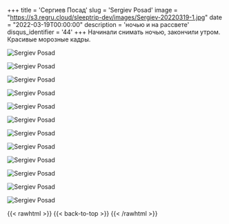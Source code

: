 +++
title = 'Сергиев Посад'
slug = 'Sergiev Posad'
image = "https://s3.regru.cloud/sleeptrip-dev/images/Sergiev-20220319-1.jpg"
date = "2022-03-19T00:00:00"
description = 'ночью и на рассвете'
disqus_identifier = '44'
+++
Начинали снимать ночью, закончили утром. Красивые морозные кадры.

![Sergiev Posad](https://s3.regru.cloud/sleeptrip-dev/images/Sergiev-20220319-2.jpg)

![Sergiev Posad](https://s3.regru.cloud/sleeptrip-dev/images/Sergiev-20220319-3.jpg)

![Sergiev Posad](https://s3.regru.cloud/sleeptrip-dev/images/Sergiev-20220319-4.jpg)

![Sergiev Posad](https://s3.regru.cloud/sleeptrip-dev/images/Sergiev-20220319-5.jpg)

![Sergiev Posad](https://s3.regru.cloud/sleeptrip-dev/images/Sergiev-20220319-6.jpg)

![Sergiev Posad](https://s3.regru.cloud/sleeptrip-dev/images/Sergiev-20220319-7.jpg)

![Sergiev Posad](https://s3.regru.cloud/sleeptrip-dev/images/Sergiev-20220319-8.jpg)

![Sergiev Posad](https://s3.regru.cloud/sleeptrip-dev/images/Sergiev-20220319-9.jpg)

![Sergiev Posad](https://s3.regru.cloud/sleeptrip-dev/images/Sergiev-20220319-10.jpg)

![Sergiev Posad](https://s3.regru.cloud/sleeptrip-dev/images/Sergiev-20220319-11.jpg)

![Sergiev Posad](https://s3.regru.cloud/sleeptrip-dev/images/Sergiev-20220319-12.jpg)

![Sergiev Posad](https://s3.regru.cloud/sleeptrip-dev/images/Sergiev-20220319-13.jpg)

{{< rawhtml >}}
{{< back-to-top >}}
{{< /rawhtml >}}
